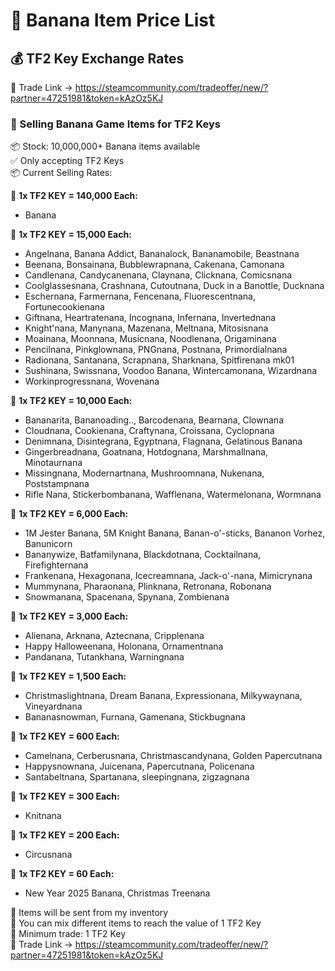 # 🎯 Banana Item Price List  
## 💰 TF2 Key Exchange Rates

🔗 Trade Link → https://steamcommunity.com/tradeoffer/new/?partner=47251981&token=kAzOz5KJ

### 🎯 Selling Banana Game Items for TF2 Keys  
📦 Stock: 10,000,000+ Banana items available  
✅ Only accepting TF2 Keys  
📦 Current Selling Rates:

🔸 **1x TF2 KEY = 140,000 Each:**  
- Banana

🔸 **1x TF2 KEY = 15,000 Each:**  
- Angelnana, Banana Addict, Bananalock, Bananamobile, Beastnana  
- Beenana, Bonsainana, Bubblewrapnana, Cakenana, Camonana  
- Candlenana, Candycanenana, Claynana, Clicknana, Comicsnana  
- Coolglassesnana, Crashnana, Cutoutnana, Duck in a Banottle, Ducknana  
- Eschernana, Farmernana, Fencenana, Fluorescentnana, Fortunecookienana  
- Giftnana, Heartratenana, Incognana, Infernana, Invertednana  
- Knight'nana, Manynana, Mazenana, Meltnana, Mitosisnana  
- Moainana, Moonnana, Musicnana, Noodlenana, Origaminana  
- Pencilnana, Pinkglownana, PNGnana, Postnana, Primordialnana  
- Radionana, Santanana, Scrapnana, Sharknana, Spitfirenana mk01  
- Sushinana, Swissnana, Voodoo Banana, Wintercamonana, Wizardnana  
- Workinprogressnana, Wovenana

🔸 **1x TF2 KEY = 10,000 Each:**  
- Bananarita, Bananoading.., Barcodenana, Bearnana, Clownana  
- Cloudnana, Cookienana, Craftynana, Croissana, Cyclopnana  
- Denimnana, Disintegrana, Egyptnana, Flagnana, Gelatinous Banana  
- Gingerbreadnana, Goatnana, Hotdognana, Marshmallnana, Minotaurnana  
- Missingnana, Modernartnana, Mushroomnana, Nukenana, Poststampnana  
- Rifle Nana, Stickerbombanana, Wafflenana, Watermelonana, Wormnana

🔸 **1x TF2 KEY = 6,000 Each:**  
- 1M Jester Banana, 5M Knight Banana, Banan-o'-sticks, Bananon Vorhez, Banunicorn  
- Bananywize, Batfamilynana, Blackdotnana, Cocktailnana, Firefighternana  
- Frankenana, Hexagonana, Icecreamnana, Jack-o'-nana, Mimicrynana  
- Mummynana, Pharaonana, Plinknana, Retronana, Robonana  
- Snowmanana, Spacenana, Spynana, Zombienana

🔸 **1x TF2 KEY = 3,000 Each:**  
- Alienana, Arknana, Aztecnana, Cripplenana  
- Happy Halloweenana, Holonana, Ornamentnana  
- Pandanana, Tutankhana, Warningnana

🔸 **1x TF2 KEY = 1,500 Each:**  
- Christmaslightnana, Dream Banana, Expressionana, Milkywaynana, Vineyardnana
- Bananasnowman, Furnana, Gamenana, Stickbugnana

🔸 **1x TF2 KEY = 600 Each:**  
- Camelnana, Cerberusnana, Christmascandynana, Golden Papercutnana  
- Happysnownana, Juicenana, Papercutnana, Policenana  
- Santabeltnana, Spartanana, sleepingnana, zigzagnana

🔸 **1x TF2 KEY = 300 Each:**  
- Knitnana

🔸 **1x TF2 KEY = 200 Each:**  
- Circusnana

🔸 **1x TF2 KEY = 60 Each:**  
- New Year 2025 Banana, Christmas Treenana

💼 Items will be sent from my inventory  
📌 You can mix different items to reach the value of 1 TF2 Key  
📌 Minimum trade: 1 TF2 Key  
🔗 Trade Link → https://steamcommunity.com/tradeoffer/new/?partner=47251981&token=kAzOz5KJ
